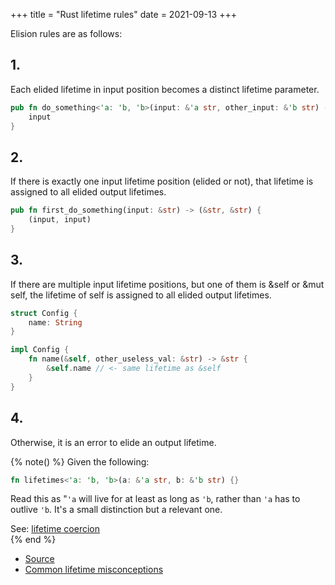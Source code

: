 +++
title = "Rust lifetime rules"
date = 2021-09-13
+++


Elision rules are as follows:

## 1. 
Each elided lifetime in input position becomes a distinct lifetime parameter.

```rust
pub fn do_something<'a: 'b, 'b>(input: &'a str, other_input: &'b str) -> &'a str {
    input
}
```

## 2. 
If there is exactly one input lifetime position (elided or not), that lifetime is assigned to all elided output lifetimes.

```rust
pub fn first_do_something(input: &str) -> (&str, &str) {
    (input, input)
}
```

## 3. 
If there are multiple input lifetime positions, but one of them is &self or &mut self, the lifetime of self is assigned to all elided output lifetimes.


```rust
struct Config { 
    name: String
}

impl Config {
    fn name(&self, other_useless_val: &str) -> &str {
        &self.name // <- same lifetime as &self
    }
}
```

## 4.
Otherwise, it is an error to elide an output lifetime.

{% note() %}
Given the following:
```rust
fn lifetimes<'a: 'b, 'b>(a: &'a str, b: &'b str) {}
```

Read this as "`'a` will live for at least as long as `'b`, rather than `'a` has
to outlive `'b`. It's a small distinction but a relevant one.

See: [lifetime coercion](https://doc.rust-lang.org/rust-by-example/scope/lifetime/lifetime_coercion.html)  
{% end %}


* [Source](https://doc.rust-lang.org/nomicon/lifetime-elision.html)
* [Common lifetime misconceptions](https://github.com/pretzelhammer/rust-blog/blob/master/posts/common-rust-lifetime-misconceptions.md)
